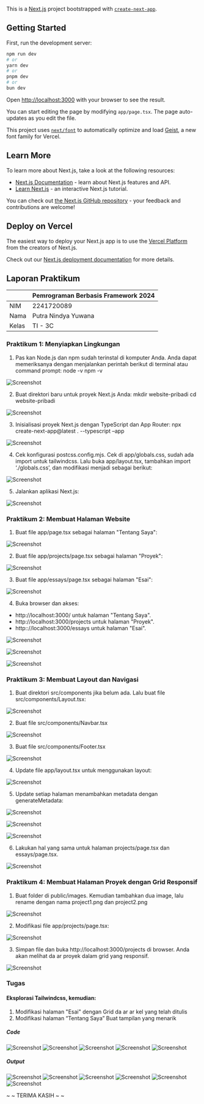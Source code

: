 This is a [Next.js](https://nextjs.org) project bootstrapped with [`create-next-app`](https://nextjs.org/docs/app/api-reference/cli/create-next-app).

## Getting Started

First, run the development server:

```bash
npm run dev
# or
yarn dev
# or
pnpm dev
# or
bun dev
```

Open [http://localhost:3000](http://localhost:3000) with your browser to see the result.

You can start editing the page by modifying `app/page.tsx`. The page auto-updates as you edit the file.

This project uses [`next/font`](https://nextjs.org/docs/app/building-your-application/optimizing/fonts) to automatically optimize and load [Geist](https://vercel.com/font), a new font family for Vercel.

## Learn More

To learn more about Next.js, take a look at the following resources:

- [Next.js Documentation](https://nextjs.org/docs) - learn about Next.js features and API.
- [Learn Next.js](https://nextjs.org/learn) - an interactive Next.js tutorial.

You can check out [the Next.js GitHub repository](https://github.com/vercel/next.js) - your feedback and contributions are welcome!

## Deploy on Vercel

The easiest way to deploy your Next.js app is to use the [Vercel Platform](https://vercel.com/new?utm_medium=default-template&filter=next.js&utm_source=create-next-app&utm_campaign=create-next-app-readme) from the creators of Next.js.

Check out our [Next.js deployment documentation](https://nextjs.org/docs/app/building-your-application/deploying) for more details.



## Laporan Praktikum

|  | Pemrograman Berbasis Framework 2024 |
|--|--|
| NIM |  2241720089 |
| Nama |  Putra Nindya Yuwana |
| Kelas | TI - 3C |


### Praktikum 1: Menyiapkan Lingkungan

1. Pas kan Node.js dan npm sudah terinstal di komputer Anda. Anda dapat memeriksanya dengan menjalankan perintah berikut di terminal atau command prompt: node -v npm -v	

![Screenshot](assets-report/11.png)

2. Buat direktori baru untuk proyek Next.js Anda: mkdir website-pribadi cd website-pribadi	 

![Screenshot](assets-report/12.png)

3. Inisialisasi proyek Next.js dengan TypeScript dan App Router: npx create-next-app@latest . --typescript –app	 

![Screenshot](assets-report/13.png)

4. Cek konfigurasi postcss.config.mjs. Cek di app/globals.css, sudah ada import untuk tailwindcss. Lalu buka app/layout.tsx, tambahkan import ‘./globals.css’, dan modifikasi menjadi sebagai berikut:

![Screenshot](assets-report/14.png)

5. Jalankan aplikasi Next.js:

![Screenshot](assets-report/15.png)


### Praktikum 2: Membuat Halaman Website

1. Buat file app/page.tsx sebagai halaman "Tentang Saya":

![Screenshot](assets-report/21.png)

2. Buat file app/projects/page.tsx sebagai halaman "Proyek":

![Screenshot](assets-report/22.png)

3. Buat file app/essays/page.tsx sebagai halaman "Esai":	 

![Screenshot](assets-report/23.png)

4. Buka browser dan akses:
 - http://localhost:3000/ untuk halaman "Tentang Saya". 
 - http://localhost:3000/projects untuk halaman "Proyek".
 - http:://localhost:3000/essays untuk halaman "Esai".	   

![Screenshot](assets-report/24a.png)

![Screenshot](assets-report/24b.png)

![Screenshot](assets-report/24c.png)


### Praktikum 3: Membuat Layout dan Navigasi

1. Buat direktori src/components jika belum ada. Lalu buat file src/components/Layout.tsx:	 

![Screenshot](assets-report/31.png)

2. Buat file src/components/Navbar.tsx

![Screenshot](assets-report/32.png)

3. Buat file src/components/Footer.tsx

![Screenshot](assets-report/33.png)

4. Update file app/layout.tsx untuk menggunakan layout:

![Screenshot](assets-report/34.png)

5. Update setiap halaman menambahkan metadata dengan generateMetadata:

![Screenshot](assets-report/35a.png)

![Screenshot](assets-report/35b.png)

![Screenshot](assets-report/35c.png)

6. Lakukan hal yang sama untuk halaman projects/page.tsx dan essays/page.tsx.	 

![Screenshot](assets-report/36.png)


### Praktikum 4: Membuat Halaman Proyek dengan Grid Responsif

1. Buat folder di public/images. Kemudian tambahkan dua image, lalu rename dengan nama project1.png dan project2.png

![Screenshot](assets-report/41.png)

2. Modifikasi file app/projects/page.tsx:

![Screenshot](assets-report/42.png)

3. Simpan file dan buka http://localhost:3000/projects di browser. Anda akan melihat da ar proyek dalam grid yang responsif.	 

![Screenshot](assets-report/43.png)

### Tugas

#### Eksplorasi Tailwindcss, kemudian:
1. Modifikasi halaman "Esai" dengan Grid da ar ar kel yang telah ditulis	
2. Modifikasi halaman “Tentang Saya” Buat tampilan yang menarik	

##### Code

![Screenshot](assets-report/t1.png)
![Screenshot](assets-report/t2.png)
![Screenshot](assets-report/t3.png)
![Screenshot](assets-report/t4.png)
![Screenshot](assets-report/t5.png)

##### Output
![Screenshot](assets-report/o1.png)
![Screenshot](assets-report/o2.png)
![Screenshot](assets-report/o3.png)
![Screenshot](assets-report/o4.png)
![Screenshot](assets-report/o5.png)
![Screenshot](assets-report/o6.png)



~ ~ TERIMA KASIH ~ ~


